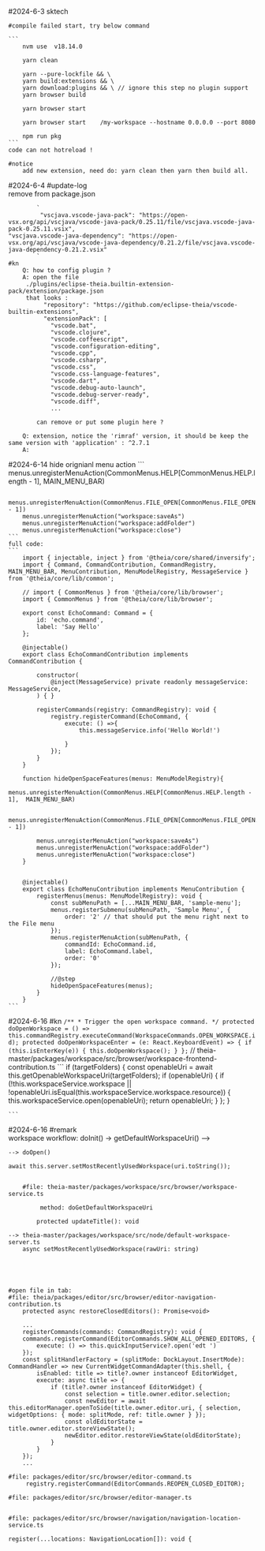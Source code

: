 #2024-6-3 sktech

    #compile failed start, try below command
    
    ```
        nvm use  v18.14.0

        yarn clean 

        yarn --pure-lockfile && \
        yarn build:extensions && \
        yarn download:plugins && \ // ignore this step no plugin support 
        yarn browser build

        yarn browser start   

        yarn browser start    /my-workspace --hostname 0.0.0.0 --port 8080

        npm run pkg
    ```
    code can not hotreload !

    #notice 
        add new extension, need do: yarn clean then yarn then build all.
        
#2024-6-4 
    #update-log  
        remove from package.json

            `
             "vscjava.vscode-java-pack": "https://open-vsx.org/api/vscjava/vscode-java-pack/0.25.11/file/vscjava.vscode-java-pack-0.25.11.vsix",
    "vscjava.vscode-java-dependency": "https://open-vsx.org/api/vscjava/vscode-java-dependency/0.21.2/file/vscjava.vscode-java-dependency-0.21.2.vsix"
            `
    #kn
        Q: how to config plugin ?
        A: open the file 
         ./plugins/eclipse-theia.builtin-extension-pack/extension/package.json
         that looks : 
              "repository": "https://github.com/eclipse-theia/vscode-builtin-extensions",
              "extensionPack": [
                "vscode.bat",
                "vscode.clojure",
                "vscode.coffeescript",
                "vscode.configuration-editing",
                "vscode.cpp",
                "vscode.csharp",
                "vscode.css",
                "vscode.css-language-features",
                "vscode.dart",
                "vscode.debug-auto-launch",
                "vscode.debug-server-ready",
                "vscode.diff",
                ...

            can remove or put some plugin here ?
        
        Q: extension, notice the 'rimraf' version, it should be keep the same version with 'application' : ^2.7.1
        A: 

#2024-6-14 hide orignianl menu action
    ```
        menus.unregisterMenuAction(CommonMenus.HELP[CommonMenus.HELP.length - 1],  MAIN_MENU_BAR)
     
        menus.unregisterMenuAction(CommonMenus.FILE_OPEN[CommonMenus.FILE_OPEN.length - 1])
        menus.unregisterMenuAction("workspace:saveAs")
        menus.unregisterMenuAction("workspace:addFolder")
        menus.unregisterMenuAction("workspace:close") 
    ```
    full code:
    ```
        import { injectable, inject } from '@theia/core/shared/inversify';
        import { Command, CommandContribution, CommandRegistry, MAIN_MENU_BAR, MenuContribution, MenuModelRegistry, MessageService } from '@theia/core/lib/common';
        
        // import { CommonMenus } from '@theia/core/lib/browser';
        import { CommonMenus } from '@theia/core/lib/browser';

        export const EchoCommand: Command = {
            id: 'echo.command',
            label: 'Say Hello'
        };

        @injectable()
        export class EchoCommandContribution implements CommandContribution {

            constructor(
                @inject(MessageService) private readonly messageService: MessageService,
            ) { }

            registerCommands(registry: CommandRegistry): void {
                registry.registerCommand(EchoCommand, {
                    execute: () =>{
                        this.messageService.info('Hello World!')
                    
                    }
                });
            }
        }

        function hideOpenSpaceFeatures(menus: MenuModelRegistry){
            menus.unregisterMenuAction(CommonMenus.HELP[CommonMenus.HELP.length - 1],  MAIN_MENU_BAR)
            
            menus.unregisterMenuAction(CommonMenus.FILE_OPEN[CommonMenus.FILE_OPEN.length - 1])
            
            menus.unregisterMenuAction("workspace:saveAs")
            menus.unregisterMenuAction("workspace:addFolder")
            menus.unregisterMenuAction("workspace:close") 
        }
        

        @injectable()
        export class EchoMenuContribution implements MenuContribution {
            registerMenus(menus: MenuModelRegistry): void {
                const subMenuPath = [...MAIN_MENU_BAR, 'sample-menu'];
                menus.registerSubmenu(subMenuPath, 'Sample Menu', {
                    order: '2' // that should put the menu right next to the File menu
                });
                menus.registerMenuAction(subMenuPath, {
                    commandId: EchoCommand.id,
                    label: EchoCommand.label,
                    order: '0'
                });

                //@step
                hideOpenSpaceFeatures(menus);
            } 
        }
    ```

#2024-6-16 
    #kn 
        ```
            /**
            * Trigger the open workspace command.
            */
            protected doOpenWorkspace = () => this.commandRegistry.executeCommand(WorkspaceCommands.OPEN_WORKSPACE.id);
            protected doOpenWorkspaceEnter = (e: React.KeyboardEvent) => {
                if (this.isEnterKey(e)) {
                    this.doOpenWorkspace();
                }
            };
        ```
    // theia-master/packages/workspace/src/browser/workspace-frontend-contribution.ts
    ```
        if (targetFolders) {
            const openableUri = await this.getOpenableWorkspaceUri(targetFolders);
            if (openableUri) {
                if (!this.workspaceService.workspace || !openableUri.isEqual(this.workspaceService.workspace.resource)) {
                    this.workspaceService.open(openableUri);
                    return openableUri;
                }
            };
        }

    ```

#2024-6-16 
    #remark     
    workspace workflow:
    doInit() -> getDefaultWorkspaceUri() -->

    --> doOpen() 

    await this.server.setMostRecentlyUsedWorkspace(uri.toString());


        #file: theia-master/packages/workspace/src/browser/workspace-service.ts
        
             method: doGetDefaultWorkspaceUri

            protected updateTitle(): void  

    --> theia-master/packages/workspace/src/node/default-workspace-server.ts
        async setMostRecentlyUsedWorkspace(rawUri: string)


       


    #open file in tab:
    #file: theia/packages/editor/src/browser/editor-navigation-contribution.ts
        protected async restoreClosedEditors(): Promise<void> 

        ...
        registerCommands(commands: CommandRegistry): void {
        commands.registerCommand(EditorCommands.SHOW_ALL_OPENED_EDITORS, {
            execute: () => this.quickInputService?.open('edt ')
        });
        const splitHandlerFactory = (splitMode: DockLayout.InsertMode): CommandHandler => new CurrentWidgetCommandAdapter(this.shell, {
            isEnabled: title => title?.owner instanceof EditorWidget,
            execute: async title => {
                if (title?.owner instanceof EditorWidget) {
                    const selection = title.owner.editor.selection;
                    const newEditor = await this.editorManager.openToSide(title.owner.editor.uri, { selection, widgetOptions: { mode: splitMode, ref: title.owner } });
                    const oldEditorState = title.owner.editor.storeViewState();
                    newEditor.editor.restoreViewState(oldEditorState);
                }
            }
        });
        ...

    #file: packages/editor/src/browser/editor-command.ts
         registry.registerCommand(EditorCommands.REOPEN_CLOSED_EDITOR);
    
    #file: packages/editor/src/browser/editor-manager.ts


    #file: packages/editor/src/browser/navigation/navigation-location-service.ts

    register(...locations: NavigationLocation[]): void {
